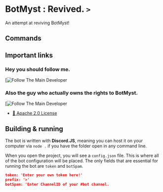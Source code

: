 # BotMyst : Revived. `>`

An attempt at reviving BotMyst!  

## Commands

## Important links

### Hey you should follow me.
[![Follow The Main Developer](https://img.shields.io/github/followers/minidevz?label=Follow%20The%20Main%20Developers&style=social)

### Also the guy who actually owns the rights to BotMyst.
[![Follow The Main Developer](https://img.shields.io/github/followers/codemyst?label=Follow%20The%20Person%20With%20Rights&style=social)

- [📝 Apache 2.0 License](https://github.com/BotMyst/BotMystRevival/blob/master/LICENSE)
## Building & running

The bot is written with **Discord.JS**, meaning you can host it on your computer via `node .` if you have the folder open in any command line.

When you open the project, you will see a `config.json` file. This is where all of the bot configuration will be placed. The only fields that are essential for running the bot are `token` and `botSpam`.

```config.json
token: 'Enter your own token here!'
prefix: '>'
botSpam: 'Enter ChannelID of your #bot channel.
```
